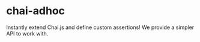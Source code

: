 chai-adhoc
==========

Instantly extend Chai.js and define custom assertions! We provide a simpler API to work with.
